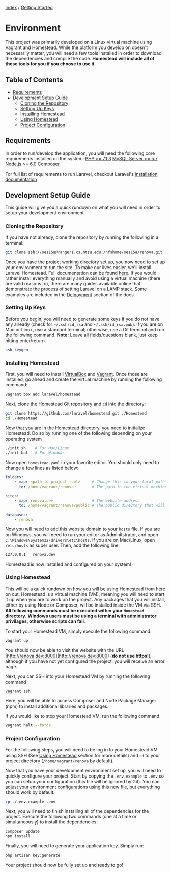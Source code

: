 [Index](./index.html) / [Getting Started](./getting_started.html)

# Environment

This project was primarily developed on a Linux virtual machine using [Vagrant](https://www.vagrantup.com/) and [Homestead](https://laravel.com/docs/5.6/homestead). While the platform you develop on doesn't necessarily matter, you will need a few tools installed in order to download the dependencies and compile the code. **Homestead will include all of these tools for you if you choose to use it.**

## Table of Contents

- [Requirements](#requirements)
- [Development Setup Guide](#development-setup-guide)
    - [Cloning the Repository](#cloning-the-repository)
    - [Setting Up Keys](#setting-up-keys)
    - [Installing Homestead](#installing-homestead)
    - [Using Homestead](#using-homestead)
    - [Project Configuration](#project-configuration)

## Requirements

In order to run/develop the application, you will need the following core requirements installed on the system:
[PHP >= 7.1.3](http://php.net/)
[MySQL Server >= 5.7](https://dev.mysql.com/downloads/mysql/)
[Node.js >= 6.0](https://nodejs.org/en/)
[Composer](https://getcomposer.org/)

For full list of requirements to run Laravel, checkout Laravel's [installation documentation](https://laravel.com/docs/5.6/installation)

## Development Setup Guide

This guide will give you a quick rundown on what you will need in order to setup your development environment.

### Cloning the Repository

If you have not already, clone the repository by running the following in a terminal:
```sh
git clone ssh://ses15a@ranger1.cs.mtsu.edu:/nfshome/ses15a/renova.git
```
Once you have the project working directory set up, you now need to set up your environment to run the site. To make our lives easier, we'll install Laravel Homestead. Full documentation can be found [here](https://laravel.com/docs/5.6/homestead#per-project-installation). If you would rather install everything manually and avoid using a virtual machine (there are valid reasons to), there are many guides available online that demonstrate the process of setting Laravel on a LAMP stack. Some examples are included in the [Delpoyment](./deployment.html) section of the docs.

### Setting Up Keys
Before you begin, you will need to generate some keys if you do not have any already (check for `~/.ssh/id_rsa` and `~/.ssh/id_rsa.pub`). If you are on Mac or Linux, use a standard terminal; otherwise, use a Git terminal and run the following command. **Note:** Leave all fields/questions blank, just keep hitting enter/return.
```sh
ssh-keygen
```

### Installing Homestead
First, you will need to install [VirtualBox](https://www.virtualbox.org/wiki/Downloads) and [Vagrant](https://www.vagrantup.com/downloads.html). Once those are installed, go ahead and create the virtual machine by running the following command:
```sh
vagrant box add laravel/homestead
```

Next, clone the Homestead Git repository and `cd` into the directory:
```sh
git clone https://github.com/laravel/homestead.git ./Homestead
cd ./Homestead
```

Now that you are in the Homestead directory, you need to initialize Homestead. Do so by running one of the following depending on your operating system
```sh
./init.sh    # For Mac/Linux
./init.bat   # For Windows
```

Now open `Homestead.yaml` in your favorite editor. You should only need to change a few lines as listed below:
```yaml
folders:
    - map: <path to project root>     # Change this to your local path to the project
      to: /home/vagrant/renova        # The path in the virtual machine

sites:
    - map: renova.dev                 # The website address
      to: /home/vagrant/renova/public # The public directory that will be served

databases:
    - renova
```

Now you will need to add this website domain to your `hosts` file. If you are on Windows, you will need to run your editor as Adminitstrator, and open  `C:\Windows\System32\drivers\etc\hosts`. If you are on Mac/Linux, open `/etc/hosts` as super user. Then, add the following line:
```hosts
127.0.0.1	renova.dev
```

Homestead is now installed and configured on your system!

### Using Homestead
This will be a quick rundown on how you will be using Homestead from here on out. Homestead is a virtual machine (VM), meaning you will need to start it up when you are to work on the project. Any packages that you will install, either by using Node or Composer, will be installed inside the VM via SSH. **All following commands must be executed within your `Homestead` directory**. **Windows users must be using a terminal with administrator privilages, otherwise scripts can fail**.

To start your Homestead VM, simply execute the following command:
```sh
vagrant up
```

You should now be able to visit the website with the URL [http://renova.dev:8000](http://renova.dev:8000) (**do not use https!**), although if you have not yet configured the project, you will receive an error page.

Next, you can SSH into your Homestead VM by running the following command
```sh
vagrant ssh
```
Here, you will be able to access Composer and Node Package Manager (npm) to install additional libraries and packages.

If you would like to stop your Homestead VM, run the following command:
```sh
vagrant halt --force
```

### Project Configuration

For the following steps, you will need to be log in to your Homestead VM using SSH (See [Using Homestead](#using-homestead) section for more details) and `cd` to your project directory (`/home/vagrant/renova` by default).

Now that you have your development environment set up, you will need to quickly configure your project. Start by copying the `.env.example` to `.env` so you can setup your configuration (this file will be ignored by Git). You can adjust your environment configurations using this new file, but everything should work by default.
```sh
cp ./.env.example .env
```

Next, you will need to finish installing all of the dependencies for the project. Execute the following two commands (one at a time or simultaneously) to install the dependencies:
```sh
composer update
npm install
```

Finally, you will need to generate your application key. Simply run:
```sh
php artisan key:generate
```

Your project should now be fully set up and ready to go!
